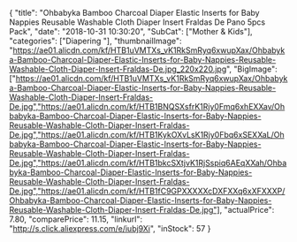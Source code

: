 {
	"title": "Ohbabyka Bamboo Charcoal Diaper Elastic Inserts for Baby Nappies Reusable Washable Cloth Diaper Insert Fraldas De Pano 5pcs Pack",
	"date": "2018-10-31 10:30:20",
	"SubCat": ["Mother & Kids"],
	"categories": ["Diapering "],
	"thumbnailImage": "https://ae01.alicdn.com/kf/HTB1uVMTXs_vK1RkSmRyq6xwupXax/Ohbabyka-Bamboo-Charcoal-Diaper-Elastic-Inserts-for-Baby-Nappies-Reusable-Washable-Cloth-Diaper-Insert-Fraldas-De.jpg_220x220.jpg",
	"BigImage": ["https://ae01.alicdn.com/kf/HTB1uVMTXs_vK1RkSmRyq6xwupXax/Ohbabyka-Bamboo-Charcoal-Diaper-Elastic-Inserts-for-Baby-Nappies-Reusable-Washable-Cloth-Diaper-Insert-Fraldas-De.jpg","https://ae01.alicdn.com/kf/HTB1BNQSXsfrK1Rjy0Fmq6xhEXXav/Ohbabyka-Bamboo-Charcoal-Diaper-Elastic-Inserts-for-Baby-Nappies-Reusable-Washable-Cloth-Diaper-Insert-Fraldas-De.jpg","https://ae01.alicdn.com/kf/HTB1KykOXvLsK1Rjy0Fbq6xSEXXaL/Ohbabyka-Bamboo-Charcoal-Diaper-Elastic-Inserts-for-Baby-Nappies-Reusable-Washable-Cloth-Diaper-Insert-Fraldas-De.jpg","https://ae01.alicdn.com/kf/HTB1bkcSXtjvK1RjSspiq6AEqXXah/Ohbabyka-Bamboo-Charcoal-Diaper-Elastic-Inserts-for-Baby-Nappies-Reusable-Washable-Cloth-Diaper-Insert-Fraldas-De.jpg","https://ae01.alicdn.com/kf/HTB1fC9GPXXXXXcDXFXXq6xXFXXXP/Ohbabyka-Bamboo-Charcoal-Diaper-Elastic-Inserts-for-Baby-Nappies-Reusable-Washable-Cloth-Diaper-Insert-Fraldas-De.jpg"],
	"actualPrice": 7.80,
	"comparePrice": 11.15,
	"linkurl": "http://s.click.aliexpress.com/e/iubj9Xi",
	"inStock": 57
}
